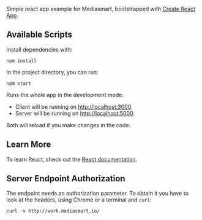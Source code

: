 Simple react app example for Mediasmart, bootstrapped with [Create React App](https://github.com/facebook/create-react-app).

## Available Scripts

Install dependencies with: 

```
npm install

```

In the project directory, you can run:

```
npm start

```

Runs the whole app in the development mode.

- Client will be running on [http://localhost:3000](http://localhost:3000). 
- Server will be running on [http://localhost:5000](http://localhost:5000).

Both will reload if you make changes in the code.

## Learn More

To learn React, check out the [React documentation](https://reactjs.org/).

## Server Endpoint Authorization

The endpoint needs an authorization parameter. To obtain it you have to look at the headers, using Chrome or a terminal and `curl`:

`curl -v http://work.mediasmart.io/`

